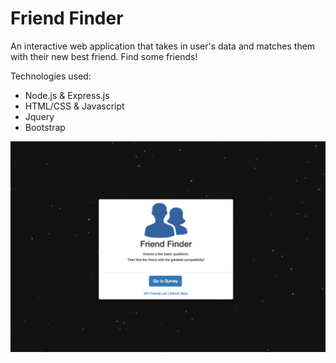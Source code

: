 # Friend Finder

An interactive web application that takes in user's data and matches them with their new best friend. Find some friends!

Technologies used:

* Node.js & Express.js
* HTML/CSS & Javascript
* Jquery
* Bootstrap


![Alt text](https://raw.githubusercontent.com/psingh24/friend-finder/master/app/public/assets/images/github.png "friend")